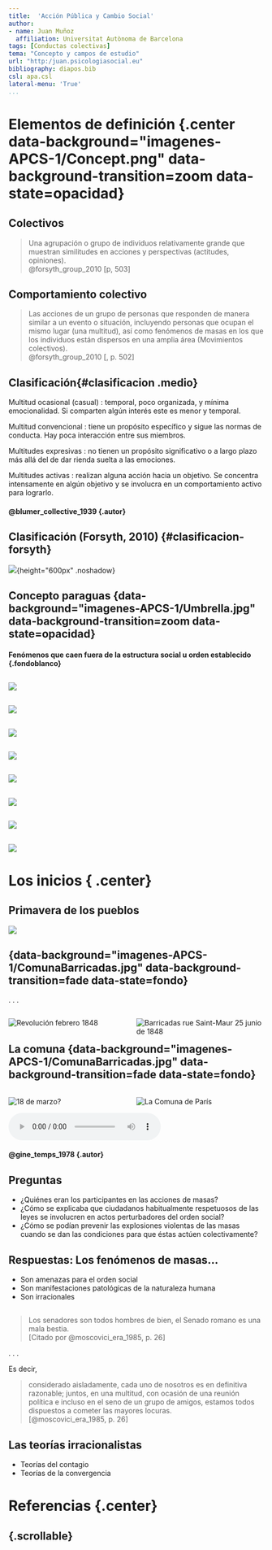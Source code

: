 ```yaml
---
title:  'Acción Pública y Cambio Social'
author:
- name: Juan Muñoz
  affiliation: Universitat Autònoma de Barcelona
tags: [Conductas colectivas]
tema: "Concepto y campos de estudio"
url: "http:/juan.psicologiasocial.eu"
bibliography: diapos.bib
csl: apa.csl
lateral-menu: 'True'
...
```



# Elementos de definición {.center data-background="imagenes-APCS-1/Concept.png" data-background-transition=zoom data-state=opacidad}

## Colectivos

>Una agrupación o grupo de individuos relativamente grande que muestran similitudes en acciones y perspectivas (actitudes, opiniones).\
@forsyth_group_2010 [p, 503]


## Comportamiento colectivo
> Las acciones de un grupo de personas que responden de manera similar a un evento o situación, incluyendo personas que ocupan el mismo lugar (una multitud), así como fenómenos de masas en los que los individuos están dispersos en una amplia área (Movimientos colectivos).\
@forsyth_group_2010 [, p. 502]

## Clasificación{#clasificacion .medio}

Multitud ocasional (casual)
: temporal, poco organizada, y mínima emocionalidad. Si comparten algún interés este es menor y temporal.

Multitud convencional
: tiene un propósito específico y sigue las normas de conducta. Hay poca interacción entre sus miembros.

Multitudes expresivas
: no tienen un propósito significativo o a largo plazo más allá del de dar rienda suelta a las emociones.

Multitudes activas
: realizan alguna acción hacia un objetivo. Se concentra intensamente en algún objetivo y se involucra en un comportamiento activo para lograrlo.

#### @blumer_collective_1939 {.autor}

## Clasificación (Forsyth, 2010) {#clasificacion-forsyth}

![](imagenes-APCS-1/ClasificacionColectivos-2.png){height="600px" .noshadow}


<!--
##Conducta colectiva
> [definimos] la conducta colectiva como una acción voluntaria, dirigida a una meta, que se produce en una situación relativamente desorganizada, en la que las normas y valores predominantes de la sociedad dejan de actuar sobre la conducta individual. La conducta colectiva consiste en la reacción de un grupo a alguna situación.\
@appelbaum_sociology:_1997 [, p. 422]
-->

<!--
## Son un fenómeno... {data-state=opacidad}
- Colectivo
- Unitario
- Sin organización
- Transitorio
- Indiferenciado
- Anómico
-->

## Concepto paraguas {data-background="imagenes-APCS-1/Umbrella.jpg" data-background-transition=zoom data-state=opacidad}

#### Fenómenos que caen fuera de la estructura social u orden establecido {.fondoblanco}


##

![](imagenes-APCS-1/ejemplo-disturbios-2.png)

##

![](imagenes-APCS-1/ejemplo-futbol.png)

##

![](imagenes-APCS-1/ejemplo-desastres.png)

##

![](imagenes-APCS-1/ejemplo-panico.png)

##

![](imagenes-APCS-1/ejemplo-rumor.png)

##

![](imagenes-APCS-1/ejemplo-histeria.png)

##

![](imagenes-APCS-1/ejemplo-moda.png)

##

![](imagenes-APCS-1/ejemplo-fans.png)



<!--
## Mapa conceptual {data-state=img-completa}

![Mapa conceptual](imagenes-APCS-1/Mapa.png)

-->

<!--
## Movimientos sociales
>Una **colectividad** que actúa con cierta **continuidad** para **promover un cambio** en la sociedad o grupo de la que forma parte.\
[Turner & Killian, 1987 en @miller_introduction_2013, p. 469]
-->


# Los inicios { .center}

## Primavera de los pueblos

![](imagenes-APCS-1/Europe_1848_map_en-lt.png)

## {data-background="imagenes-APCS-1/ComunaBarricadas.jpg" data-background-transition=fade data-state=fondo}

. . .

<div id="column1" style="float:left; margin:0; width:50%;">

![Revolución febrero 1848](imagenes-APCS-1/Revolucion1848.jpg)

</div>

<div id="column1" style="float:left; margin:0; width:50%;">

![Barricadas rue Saint-Maur 25 junio de 1848](imagenes-APCS-1/Barricadas-1848.jpg)

</div>

## La comuna {data-background="imagenes-APCS-1/ComunaBarricadas.jpg" data-background-transition=fade data-state=fondo}

<div id="column2" style="float:left; margin:0; width:50%;">

![](imagenes-APCS-1/Comuna.jpg "18 de marzo?")

</div>
<div id="column1" style="float:left; margin:0; width:50%;">

![](imagenes-APCS-1/DecretoComuna.jpg "La Comuna de París")

</div>


<div>

<audio width="100"  class="stretch"  controls data-autoplay>
<source src="imagenes-APCS-1/ElTempsDeLesCireres.mp3">
</audio>
</div>

#### @gine_temps_1978 {.autor}

<!-- `El temps de les cireres`{.autor} -->

## Preguntas

* ¿Quiénes eran los participantes en las acciones de masas?
* ¿Cómo se explicaba que ciudadanos habitualmente respetuosos de las leyes se involucren en actos perturbadores del orden social?
* ¿Cómo se podían prevenir las explosiones violentas de las masas cuando se dan las condiciones para que éstas actúen colectivamente?

## Respuestas: Los fenómenos de masas...

* Son amenazas para el orden social
* Son manifestaciones patológicas de la naturaleza humana
* Son irracionales

##
> Los senadores son todos hombres de bien, el Senado romano es una mala bestia.\
[Citado por @moscovici_era_1985, p. 26]

. . .

Es decir,

> considerado aisladamente, cada uno de nosotros es en definitiva razonable; juntos, en una multitud, con ocasión de una reunión política e incluso en el seno de un grupo de amigos, estamos todos dispuestos a cometer las mayores locuras.\
[@moscovici_era_1985, p. 26]

## Las teorías irracionalistas

* Teorías del contagio
* Teorías de la convergencia

<!--
## Y para el próximo día...{.references}

Delgado, M. (2015). La redención de las multitudes: rescate y restauración del sujeto en los movimientos sociales de última generación. _Intersticios. Revista sociológica de pensamiento crítico_, _9_(2), 101-129. http://www.intersticios.es/article/view/15446
-->

# Referencias {.center}


## {.scrollable}
